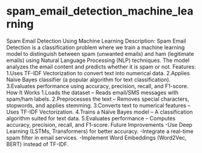 # spam_email_detection_machine_learning
Spam Email Detection Using Machine Learning
Description:
Spam Email Detection is a classification problem where we train a machine learning model to distinguish between spam (unwanted emails) and ham (legitimate emails) using Natural Language Processing (NLP) techniques. The model analyzes the email content and predicts whether it is spam or not.
Features:
1.Uses TF-IDF Vectorization to convert text into numerical data.
2.Applies Naïve Bayes classifier (a popular algorithm for text classification).
3.Evaluates performance using accuracy, precision, recall, and F1-score.
How It Works
1.Loads the dataset – Reads email/SMS messages with spam/ham labels.
2.Preprocesses the text – Removes special characters, stopwords, and applies stemming.
3.Converts text to numerical features – Uses TF-IDF Vectorization.
4.Trains a Naïve Bayes model – A classification algorithm suited for text data.
5.Evaluates performance – Computes accuracy, precision, recall, and F1-score.
Future Improvements
-Use Deep Learning (LSTMs, Transformers) for better accuracy.
-Integrate a real-time spam filter in email services.
-Implement Word Embeddings (Word2Vec, BERT) instead of TF-IDF.
